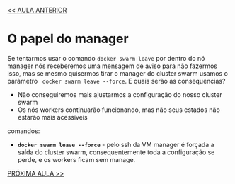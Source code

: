 [<< AULA ANTERIOR](https://github.com/pvreboucas/docker-swarm-orquestrador/blob/aula-02/aulas/07-tarefas-e-o-routing-mesh.md)

# O papel do manager

Se tentarmos usar o comando ```docker swarm leave``` por dentro do nó manager nós receberemos uma mensagem de aviso para não fazermos isso,
mas se mesmo quisermos tirar o manager do cluster swarm usamos o parâmetro ``` docker swarm leave --force```. E quais serão as consequências?

* Não conseguiremos mais ajustarmos a configuração do nosso cluster swarm
* Os nós workers continuarão funcionando, mas não seus estados não estarão mais acessíveis

comandos:
 * __```docker swarm leave --force```__ - pelo ssh da VM manager é forçada a saída do cluster swarm, consequentemente toda a configuração se perde, e os workers ficam sem manage.

[PRÓXIMA AULA >>](https://github.com/pvreboucas/docker-swarm-orquestrador/blob/aula-03/aulas/03-como-fazer-backup-do-swarm.md)
